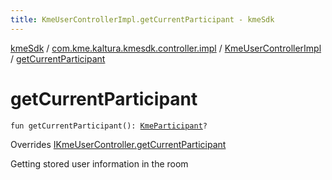 ```yaml
---
title: KmeUserControllerImpl.getCurrentParticipant - kmeSdk
---
```


[kmeSdk](../../index.html) / [com.kme.kaltura.kmesdk.controller.impl](../index.html) / [KmeUserControllerImpl](index.html) / [getCurrentParticipant](./get-current-participant.html)

# getCurrentParticipant

`fun getCurrentParticipant(): `[`KmeParticipant`](../../com.kme.kaltura.kmesdk.ws.message.participant/-kme-participant/index.html)`?`

Overrides [IKmeUserController.getCurrentParticipant](../../com.kme.kaltura.kmesdk.controller/-i-kme-user-controller/get-current-participant.html)

Getting stored user information in the room

